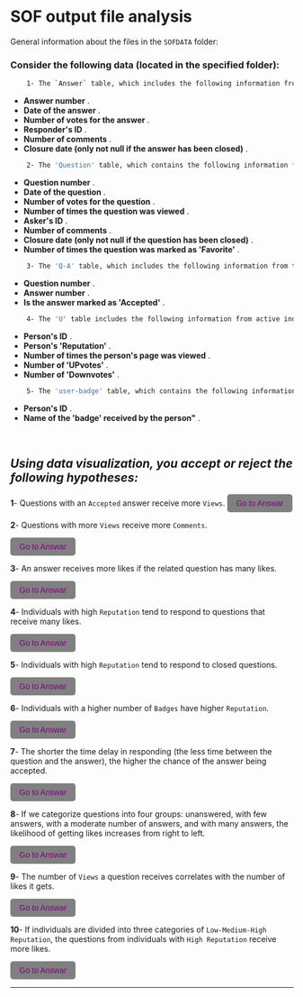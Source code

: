 # ****SOF output file analysis****

General information about the files in the `SOFDATA` folder:

### Consider the following data (located in the specified folder):
```bash
    1- The `Answer` table, which includes the following information from the answers published on `SOF`:
```

* **Answer number** .<br>
* **Date of the answer** .<br>
* **Number of votes for the answer** .<br>
* **Responder's ID** .<br>
* **Number of comments** .<br>
* **Closure date (only not null if the answer has been closed)** .<br>

```bash
    2- The 'Question' table, which contains the following information from the questions published on 'SOF':
```
* **Question number** .<br>
* **Date of the question** .<br>
* **Number of votes for the question** .<br>
* **Number of times the question was viewed** .<br>
* **Asker's ID** .<br>
* **Number of comments** .<br>
* **Closure date (only not null if the question has been closed)** .<br>
* **Number of times the question was marked as 'Favorite'** .<br>

```bash
    3- The 'Q-A' table, which includes the following information from the questions and answers published on 'SOF':
```
* **Question number** .<br>
* **Answer number** .<br>
* **Is the answer marked as 'Accepted'** .<br>

```bash
    4- The 'U' table includes the following information from active individuals on 'SOF' (askers or responders):
```
* **Person's ID** .<br>
* **Person's 'Reputation'** .<br>
* **Number of times the person's page was viewed** .<br>
* **Number of 'UPvotes'** .<br>
* **Number of 'Downvotes'** .<br>

```bash
    5- The 'user-badge' table, which contains the following information about individuals:
```
*  **Person's ID** .<br>
*  **Name of the 'badge' received by the person"** .<br>
<br>


## ***Using data visualization, you accept or reject the following hypotheses:***

**1**- Questions with an `Accepted` answer receive more `Views`.
<a href="https://github.com/" style="display: inline-block; padding: 8px 16px; background-color: #808080; color: #800080; text-decoration: none; border: none; border-radius: 5px; font-family: Arial, sans-serif; text-align: center;"
    onmouseover="this.style.backgroundColor='#666'; this.style.color='#ffff00';"
    onmouseout="this.style.backgroundColor='#808080'; this.style.color='#800080';">
    Go to Answar
</a>


**2**- Questions with more `Views` receive more `Comments`.<br>
<!DOCTYPE html>
<html lang="en">
<head>
<meta charset="UTF-8">
<title>Button Style Link</title>
<style>
    .button-style {
        display: inline-block;
        padding: 8px 16px;
        background-color: #808080; 
        color: #800080;
        text-decoration: none;
        border: none;
        border-radius: 5px;
        font-family: Arial, sans-serif;
        text-align: center;
    }
    .button-style:hover {
        background-color: #666; 
        color: #ffff00; 
    }
</style>
</head>
<body>

<a href="https://github.com/Hadikamali/SOF-output-file-analysis-part-two/tree/main/Answer-Q2/README.md" class="button-style">Go to Answar</a>

</body>
</html>

**3**- An answer receives more likes if the related question has many likes.<br>
<!DOCTYPE html>
<html lang="en">
<head>
<meta charset="UTF-8">
<title>Button Style Link</title>
<style>
    .button-style {
        display: inline-block;
        padding: 8px 16px;
        background-color: #808080; 
        color: #800080; 
        text-decoration: none;
        border: none;
        border-radius: 5px;
        font-family: Arial, sans-serif;
        text-align: center;
    }
    .button-style:hover {
        background-color: #666; 
        color: #ffff00; 
    }
</style>
</head>
<body>

<a href="https://github.com/Hadikamali/SOF-output-file-analysis-part-two/tree/main/Answer-Q3/README.md" class="button-style">Go to Answar</a>

</body>
</html>

**4**- Individuals with high `Reputation` tend to respond to questions that receive many likes.<br>
<!DOCTYPE html>
<html lang="en">
<head>
<meta charset="UTF-8">
<title>Button Style Link</title>
<style>
    .button-style {
        display: inline-block;
        padding: 8px 16px;
        background-color: #808080;
        color: #800080; 
        text-decoration: none;
        border: none;
        border-radius: 5px;
        font-family: Arial, sans-serif;
        text-align: center;
    }
    .button-style:hover {
        background-color: #666; 
        color: #ffff00; 
    }
</style>
</head>
<body>

<a href="https://github.com/Hadikamali/SOF-output-file-analysis-part-two/tree/main/Answer-Q4/README.md" class="button-style">Go to Answar</a>

</body>
</html>

**5**- Individuals with high `Reputation` tend to respond to closed questions.<br>
<!DOCTYPE html>
<html lang="en">
<head>
<meta charset="UTF-8">
<title>Button Style Link</title>
<style>
    .button-style {
        display: inline-block;
        padding: 8px 16px;
        background-color: #808080; 
        color: #800080; 
        text-decoration: none;
        border: none;
        border-radius: 5px;
        font-family: Arial, sans-serif;
        text-align: center;
    }
    .button-style:hover {
        background-color: #666; 
        color: #ffff00; 
    }
</style>
</head>
<body>

<a href="https://github.com/Hadikamali/SOF-output-file-analysis-part-two/tree/main/Answer-Q5/README.md" class="button-style">Go to Answar</a>

</body>
</html>

**6**- Individuals with a higher number of `Badges` have higher `Reputation`.<br>
<!DOCTYPE html>
<html lang="en">
<head>
<meta charset="UTF-8">
<title>Button Style Link</title>
<style>
    .button-style {
        display: inline-block;
        padding: 8px 16px;
        background-color: #808080;
        color: #800080; 
        text-decoration: none;
        border: none;
        border-radius: 5px;
        font-family: Arial, sans-serif;
        text-align: center;
    }
    .button-style:hover {
        background-color: #666; 
        color: #ffff00; 
    }
</style>
</head>
<body>

<a href="https://github.com/Hadikamali/SOF-output-file-analysis-part-two/tree/main/Answer-Q6/README.md" class="button-style">Go to Answar</a>

</body>
</html>

**7**- The shorter the time delay in responding (the less time between the question and the answer), the higher the chance of the answer being accepted.<br>
<!DOCTYPE html>
<html lang="en">
<head>
<meta charset="UTF-8">
<title>Button Style Link</title>
<style>
    .button-style {
        display: inline-block;
        padding: 8px 16px;
        background-color: #808080; 
        color: #800080; 
        text-decoration: none;
        border: none;
        border-radius: 5px;
        font-family: Arial, sans-serif;
        text-align: center;
    }
    .button-style:hover {
        background-color: #666; 
        color: #ffff00; 
    }
</style>
</head>
<body>

<a href="https://github.com/Hadikamali/SOF-output-file-analysis-part-two/tree/main/Answer-Q7/README.md" class="button-style">Go to Answar</a>

</body>
</html>

**8**- If we categorize questions into four groups: unanswered, with few answers, with a moderate number of answers, and with many answers, the likelihood of getting likes increases from right to left.<br>
<!DOCTYPE html>
<html lang="en">
<head>
<meta charset="UTF-8">
<title>Button Style Link</title>
<style>
    .button-style {
        display: inline-block;
        padding: 8px 16px;
        background-color: #808080; 
        color: #800080; 
        text-decoration: none;
        border: none;
        border-radius: 5px;
        font-family: Arial, sans-serif;
        text-align: center;
    }
    .button-style:hover {
        background-color: #666; 
        color: #ffff00; 
    }
</style>
</head>
<body>

<a href="https://github.com/Hadikamali/SOF-output-file-analysis-part-two/tree/main/Answer-Q8/README.md" class="button-style">Go to Answar</a>

</body>
</html>

**9**- The number of `Views` a question receives correlates with the number of likes it gets.<br>
<!DOCTYPE html>
<html lang="en">
<head>
<meta charset="UTF-8">
<title>Button Style Link</title>
<style>
    .button-style {
        display: inline-block;
        padding: 8px 16px;
        background-color: #808080; 
        color: #800080; 
        text-decoration: none;
        border: none;
        border-radius: 5px;
        font-family: Arial, sans-serif;
        text-align: center;
    }
    .button-style:hover {
        background-color: #666; 
        color: #ffff00;
    }
</style>
</head>
<body>

<a href="https://github.com/Hadikamali/SOF-output-file-analysis-part-two/tree/main/Answer-Q9/README.md" class="button-style">Go to Answar</a>

</body>
</html>

**10**- If individuals are divided into three categories of `Low-Medium-High Reputation`, the   questions from individuals with `High Reputation` receive more likes.<br>
<!DOCTYPE html>
<html lang="en">
<head>
<meta charset="UTF-8">
<title>Button Style Link</title>
<style>
    .button-style {
        display: inline-block;
        padding: 8px 16px;
        background-color: #808080;
        color: #800080;
        text-decoration: none;
        border: none;
        border-radius: 5px;
        font-family: Arial, sans-serif;
        text-align: center;
    }
    .button-style:hover {
        background-color: #666; 
        color: #ffff00; 
    }
</style>
</head>
<body>

<a href="https://github.com/Hadikamali/SOF-output-file-analysis-part-two/tree/main/Answer-Q10/README.md" class="button-style">Go to Answar</a>

</body>
</html>

----------

